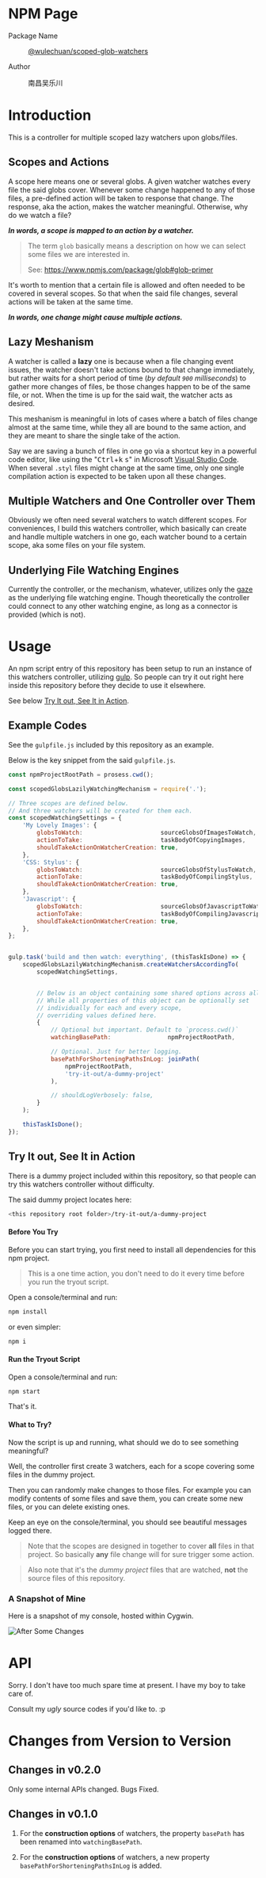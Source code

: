 <link rel="stylesheet" href="./node_modules/@wulechuan/css-stylus-markdown-themes/dist/default.css">


# NPM Page

<dt>Package Name</dt>
<dd>

[@wulechuan/scoped-glob-watchers](https://www.npmjs.com/package/@wulechuan/scoped-glob-watchers)

</dd>
<dt>Author</dt>
<dd><p>南昌吴乐川</p></dd>
</dl>


# Introduction

This is a controller for multiple scoped lazy watchers upon globs/files.



## Scopes and Actions

A scope here means one or several globs.
A given watcher watches every file the said globs cover.
Whenever some change happened to any of those files,
a pre-defined action will be taken to response that change.
The response, aka the action, makes the watcher meaningful.
Otherwise, why do we watch a file?

**_In words, a scope is mapped to an action by a watcher._**

> The term `glob` basically means a description
> on how we can select some files we are interested in.
>
> See: https://www.npmjs.com/package/glob#glob-primer

It's worth to mention that a certain file is allowed and often needed to
be covered in several scopes. So that when the said file changes,
several actions will be taken at the same time.

**_In words, one change might cause multiple actions._**



## Lazy Meshanism

A watcher is called a **lazy** one is because when a file changing event issues,
the watcher doesn't take actions bound to that change immediately,
but rather waits for a short period of time (*by default `900` milliseconds*)
to gather more changes of files,
be those changes happen to be of the same file, or not.
When the time is up for the said wait, the watcher acts as desired.

This meshanism is meaningful in lots of cases
where a batch of files change almost at the same time,
while they all are bound to the same action,
and they are meant to share the single take of the action.

Say we are saving a bunch of files in one go
via a shortcut key in a powerful code editor,
like using the "<kbd>Ctrl</kbd>+<kbd>k</kbd> <kbd>s</kbd>" in
Microsoft [Visual Studio Code](https://code.visualstudio.com/).
When several `.styl` files might change at the same time,
only one single compilation action is expected to be taken upon all these changes.



## Multiple Watchers and One Controller over Them

Obviously we often need several watchers to watch different scopes.
For conveniences, I build this watchers controller,
which basically can create and handle multiple watchers in one go,
each watcher bound to a certain scope, aka some files on your file system.

## Underlying File Watching Engines

Currently the controller, or the mechanism, whatever,
utilizes only the [gaze](https://github.com/shama/gaze)
as the underlying file watching engine.
Though theoretically the controller could connect to any other watching engine,
as long as a connector is provided (which is not).


# Usage

An npm script entry of this repository has been setup
to run an instance of this watchers controller,
utilizing [gulp](https://gulpjs.com/).
So people can try it out right here inside this repository
before they decide to use it elsewhere.

See below [Try It out, See It in Action](#try-it-out-see-it-in-action).


## Example Codes

See the `gulpfile.js` included by this repository as an example.

Below is the key snippet from the said `gulpfile.js`.

```javascript
const npmProjectRootPath = prosess.cwd();

const scopedGlobsLazilyWatchingMechanism = require('.');

// Three scopes are defined below.
// And three watchers will be created for them each.
const scopedWatchingSettings = {
	'My Lovely Images': {
		globsToWatch:                      sourceGlobsOfImagesToWatch,
		actionToTake:                      taskBodyOfCopyingImages,
		shouldTakeActionOnWatcherCreation: true,
	},
	'CSS: Stylus': {
		globsToWatch:                      sourceGlobsOfStylusToWatch,
		actionToTake:                      taskBodyOfCompilingStylus,
		shouldTakeActionOnWatcherCreation: true,
	},
	'Javascript': {
		globsToWatch:                      sourceGlobsOfJavascriptToWatch,
		actionToTake:                      taskBodyOfCompilingJavascripts,
		shouldTakeActionOnWatcherCreation: true,
	},
};


gulp.task('build and then watch: everything', (thisTaskIsDone) => {
	scopedGlobsLazilyWatchingMechanism.createWatchersAccordingTo(
		scopedWatchingSettings,


		// Below is an object containing some shared options across all scopes,
		// While all properties of this object can be optionally set
		// individually for each and every scope,
		// overriding values defined here.
		{
			// Optional but important. Default to `process.cwd()`
			watchingBasePath:                npmProjectRootPath,

			// Optional. Just for better logging.
			basePathForShorteningPathsInLog: joinPath(
				npmProjectRootPath,
				'try-it-out/a-dummy-project'
			),

			// shouldLogVerbosely: false,
		}
	);

	thisTaskIsDone();
});
```


## Try It out, See It in Action

There is a dummy project included within this repository,
so that people can try this watchers controller without difficulty.

The said dummy project locates here:
```sh
<this repository root folder>/try-it-out/a-dummy-project
```


#### Before You Try

Before you can start trying,
you first need to install all dependencies for this npm project.

> This is a one time action, you don't need to do it
> every time before you run the tryout script.

Open a console/terminal and run:
```sh
npm install
```
or even simpler:
```sh
npm i
```

#### Run the Tryout Script

Open a console/terminal and run:
```sh
npm start
```
That's it.

#### What to Try?

Now the script is up and running,
what should we do to see something meaningful?

Well, the controller first create 3 watchers,
each for a scope covering some files in the dummy project.

Then you can randomly make changes to those files.
For example you can modify contents of some files and save them,
you can create some new files,
or you can delete existing ones.

Keep an eye on the console/terminal,
you should see beautiful messages logged there.

> Note that the scopes are designed in together
> to cover **all** files in that project.
> So basically **any** file change
> will for sure trigger some action.

> Also note that it's the *dummy project* files
> that are watched,
> **not** the source files of this repository.


### A Snapshot of Mine

Here is a snapshot of my console,
hosted within Cygwin.

![After Some Changes](./docs/illustrates/scoped-glob-watchers-examples.png "after some changes are made")

# API

Sorry. I don't have too much spare time at present.
I have my boy to take care of.

Consult my *ugly* source codes if you'd like to. :p



# Changes from Version to Version

## Changes in v0.2.0

Only some internal APIs changed. Bugs Fixed.

## Changes in v0.1.0

1.  For the **construction options** of watchers,
	the property `basePath` has been renamed into `watchingBasePath`.


1.  For the **construction options** of watchers,
	a new property `basePathForShorteningPathsInLog` is added.
